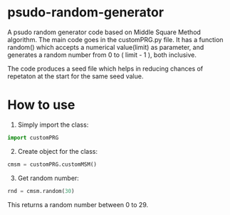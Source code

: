 # psudo-random-generator
A psudo random generator code based on Middle Square Method algorithm.
The main code goes in the customPRG.py file.
It has a function random() which accepts a numerical value(limit) as parameter, and generates a random number from 0 to ( limit - 1 ), both inclusive.

The code produces a seed file which helps in reducing chances of repetaton at the start for the same seed value.
# How to use
1) Simply import the class:
```python
import customPRG
```
2) Create object for the class:
```python
cmsm = customPRG.customMSM()
```
3) Get random number:
```python
rnd = cmsm.random(30)
```
This returns a random number between 0 to 29.
